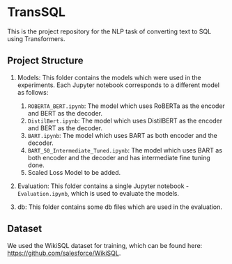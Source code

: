 # TransSQL
This is the project repository for the NLP task of converting text to SQL using Transformers.

## Project Structure

1.  Models: This folder contains the models which were used in the experiments. Each Jupyter notebook corresponds to a different model as follows:

    1. `ROBERTA_BERT.ipynb`: The model which uses RoBERTa as the encoder and BERT as the decoder.
    2. `DistilBert.ipynb`: The model which uses DistilBERT as the encoder and BERT as the decoder.
    3. `BART.ipynb`: The model which uses BART as both encoder and the decoder.
    4. `BART_50_Intermediate_Tuned.ipynb`: The model which uses BART as both encoder and the decoder and has intermediate fine tuning done.
    5. Scaled Loss Model to be added.
    
2. Evaluation: This folder contains a single Jupyter notebook - `Evaluation.ipynb`, which is used to evaluate the models.
3. db: This folder contains some db files which are used in the evaluation.

## Dataset
We used the WikiSQL dataset for training, which can be found here: https://github.com/salesforce/WikiSQL.
